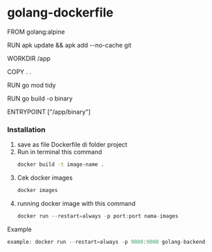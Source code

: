 # golang-dockerfile

FROM golang:alpine

RUN apk update && apk add --no-cache git

WORKDIR /app

COPY . .

RUN go mod tidy

RUN go build -o binary

ENTRYPOINT ["/app/binary"]

### Installation

1. save as file Dockerfile di folder project
2. Run in terminal this command
   ```sh
   docker build -t image-name .
   ```
3. Cek docker images
   ```sh
   docker images
   ```
4. running docker image with this command
   ```js
   docker run --restart=always -p port:port nama-images
   ```
Example
   ```js
   example: docker run --restart=always -p 9000:9000 golang-backend
   ```





